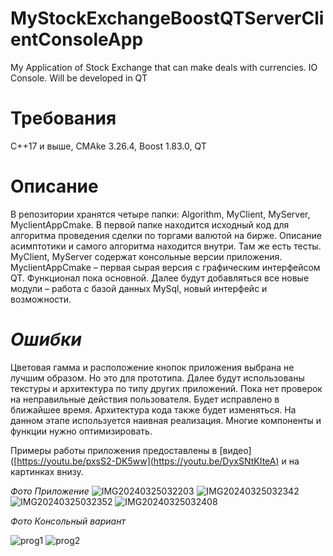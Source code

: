 # MyStockExchangeBoostQTServerClientConsoleApp
My Application of Stock Exchange that can make deals with currencies. IO Console. Will be developed in QT

# Требования
C++17 и выше, CMAke 3.26.4, Boost 1.83.0, QT

# Описание
В репозитории хранятся четыре папки: Algorithm, MyClient, MyServer, MyclientAppCmake. В первой папке находится исходный код для алгоритма проведения сделки по торгами валютой на бирже. Описание асимптотики и самого алгоритма находится внутри. Там же есть тесты. 
MyClient, MyServer содержат консольные версии приложения. 
MyclientAppCmake – первая сырая версия с графическим интерфейсом QT. Функционал пока основной. Далее будут добавляться все новые модули – работа с базой данных MySql, новый интерфейс и возможности.

# *Ошибки*
Цветовая гамма и расположение кнопок приложения выбрана не лучшим образом. Но это для прототипа. Далее будут использованы текстуры и архитектура по типу других приложений. 
Пока нет проверок на неправильные действия пользователя. Будет исправлено в ближайшее время. 
Архитектура кода также будет изменяться. На данном этапе используется наивная реализация. Многие компоненты и функции нужно оптимизировать.

Примеры работы приложения предоставлены в [видео]([https://youtu.be/pxsS2-DK5ww](https://youtu.be/DyxSNtKIteA) и на картинках внизу. 

*Фото Приложение*
![IMG20240325032203](https://github.com/Evgenicast/MyStockExchangeBoostQTServerClientConsoleApp/assets/107400788/046f2e45-617c-43e2-aab9-8b67f35199a5)
![IMG20240325032342](https://github.com/Evgenicast/MyStockExchangeBoostQTServerClientConsoleApp/assets/107400788/a8907ba4-2e00-44cf-b4cc-2d5065c9e781)
![IMG20240325032352](https://github.com/Evgenicast/MyStockExchangeBoostQTServerClientConsoleApp/assets/107400788/a9fb0066-bd7e-4671-9996-cf224c2b444a)
![IMG20240325032408](https://github.com/Evgenicast/MyStockExchangeBoostQTServerClientConsoleApp/assets/107400788/9022053d-f8f6-4490-850f-49193d01eab0)

*Фото Консольный вариант*

![prog1](https://github.com/Evgenicast/MyStockExchangeBoostQTServerClientConsoleApp/assets/107400788/ab61edc0-8f13-4db3-8495-0bf697606c81)
![prog2](https://github.com/Evgenicast/MyStockExchangeBoostQTServerClientConsoleApp/assets/107400788/16159e16-1f92-4b66-8747-e110f797c148)
